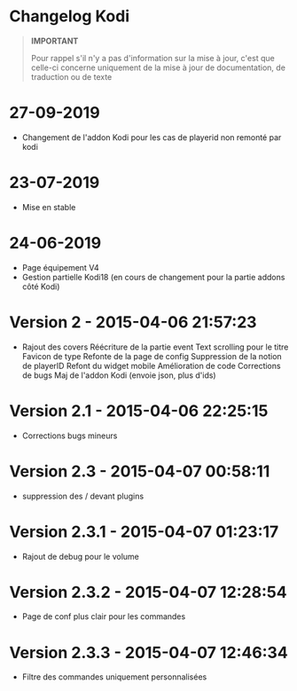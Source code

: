 # Changelog Kodi

>**IMPORTANT**
>
>Pour rappel s'il n'y a pas d'information sur la mise à jour, c'est que celle-ci concerne uniquement de la mise à jour de documentation, de traduction ou de texte

# 27-09-2019

- Changement de l'addon Kodi pour les cas de playerid non remonté par kodi 

# 23-07-2019

- Mise en stable

# 24-06-2019

- Page équipement V4
- Gestion partielle Kodi18 (en cours de changement pour la partie addons côté Kodi)

# Version 2 - 2015-04-06 21:57:23

- Rajout des covers Réécriture de la partie event Text scrolling pour le titre Favicon de type Refonte de la page de config Suppression de la notion de playerID Refont du widget mobile Amélioration de code Corrections de bugs Maj de l'addon Kodi (envoie json, plus d'ids)

# Version 2.1 - 2015-04-06 22:25:15

- Corrections bugs mineurs

# Version 2.3 - 2015-04-07 00:58:11

- suppression des / devant plugins

# Version 2.3.1 - 2015-04-07 01:23:17

- Rajout de debug pour le volume

# Version 2.3.2 - 2015-04-07 12:28:54

- Page de conf plus clair pour les commandes

# Version 2.3.3 - 2015-04-07 12:46:34

- Filtre des commandes uniquement personnalisées
